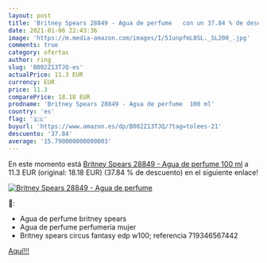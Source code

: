 ```yaml
---
layout: post
title: 'Britney Spears 28849 - Agua de perfume   con un 37.84 % de descuento'
date: 2021-01-06 22:43:36
image: 'https://m.media-amazon.com/images/I/51unpfmL8SL._SL200_.jpg'
comments: true
category: ofertas
author: ring
slug: 'B002Z13TJQ-es'
actualPrice: 11.3 EUR
currency: EUR
price: 11.3
comparePrice: 18.18 EUR
prodname: 'Britney Spears 28849 - Agua de perfume  100 ml'
country: 'es'
flag: '🇪🇸'
buyurl: 'https://www.amazon.es/dp/B002Z13TJQ/?tag=tolees-21'
descuento: '37.84'
average: '15.790000000000003'
---
```


En este momento está [Britney Spears 28849 - Agua de perfume  100 ml](https://www.amazon.es/dp/B002Z13TJQ/?tag=tolees-21) a 11.3 EUR (original: 18.18 EUR) (37.84 %  de descuento) en el siguiente enlace!

[![Britney Spears 28849 - Agua de perfume  ](https://m.media-amazon.com/images/I/51unpfmL8SL._SL200_.jpg)](https://www.amazon.es/dp/B002Z13TJQ/?tag=tolees-21)

🔎:

- Agua de perfume britney spears
- Agua de perfume perfumería mujer
- Britney spears circus fantasy edp w100; referencia 719346567442

[Aquí!!!](https://www.amazon.es/dp/B002Z13TJQ/?tag=tolees-21)
